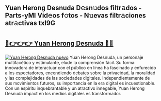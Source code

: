 ## Yuan Herong Desnuda D𝚎sn𝚞dos filtr𝚊dos - Parts-yMI Vid𝚎os f𝚘tos - N𝚞evas filtr𝚊ciones atr𝚊ctivas txI9G

# <h2><a href="http://mb6r7p.tromn.icu/?c=Yuan+Herong+Desnuda">🔗👉👉👉 Yuan Herong Desnuda 🔗🔗</a></h2>

[![Yuan Herong Desnuda nuevo](https://i.imgur.com/pEAQMta.gif)](http://mb6r7p.tromn.icu/?c=Yuan+Herong+Desnuda)
Yuan Herong Desnuda, un personaje multifacético y estimulante, elude la comprensión fácil. Su forma innovadora de interactuar con el público en línea ha fascinado y enfurecido a los espectadores, encendiendo debates sobre la privacidad, la moralidad y las complejidades de las sociedades digitales. Independientemente de sus movimientos futuros, su importancia en la era digital es incuestionable. Con un espíritu inquebrantable y un atractivo innegable, Yuan Herong Desnuda impact en los medios digitales es transformador.
